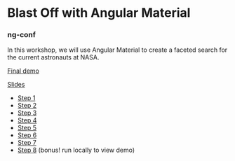 # Blast Off with Angular Material
### ng-conf

In this workshop, we will use Angular Material to create a faceted search for the current astronauts at NASA.

[Final demo](https://stackblitz.com/github/rnocc/blast-off-with-am/tree/final)

[Slides](https://drive.google.com/file/d/1eTHOtAWx48WVdP0jzXNg4LkKDnPm8ufa/view)

* [Step 1](./steps/step_1.md)
* [Step 2](./steps/step_2.md)
* [Step 3](./steps/step_3.md)
* [Step 4](./steps/step_4.md)
* [Step 5](./steps/step_5.md)
* [Step 6](./steps/step_6.md)
* [Step 7](./steps/step_7.md)
* [Step 8](./steps/step_8.md) (bonus! run locally to view demo) 
